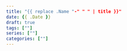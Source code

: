 ```yaml
---
title: "{{ replace .Name "-" " " | title }}"
date: {{ .Date }}
draft: true
tags: [""]
series: [""]
categories: [""]
---
```



